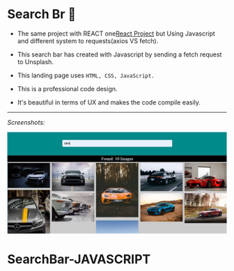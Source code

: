 # Search Br :mag_right:

- The same project with REACT one[React Project](https://github.com/Ned-Magician/SearchBar-REACT) but Using Javascript and different system to requests(axios VS fetch).
- This search bar has created with Javascript by sending a fetch request to Unsplash.
- This landing page uses `HTML, CSS, JavaScript.`

- This is a professional code design.
- It's beautiful in terms of UX and makes the code compile easily.

---

_Screenshots:_

![React-Pics](<https://github.com/Ned-Magician/SearchBar-JavaScript/blob/main/SearchBar(JAVASCRIPT)/1.JPG>)

# SearchBar-JAVASCRIPT

